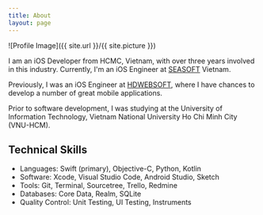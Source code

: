 ```yaml
---
title: About
layout: page
---
```

![Profile Image]({{ site.url }}/{{ site.picture }})

<p>I am an iOS Developer from HCMC, Vietnam, with over three years involved in this industry. Currently, I'm an iOS Engineer at <a href="https://seasoft.asia">SEASOFT</a> Vietnam.</p>

<p>Previously, I was an iOS Engineer at <a href="https://www.hdwebsoft.com">HDWEBSOFT</a>, where I have chances to develop a number of great mobile applications.</p>

<p>Prior to software development, I was studying at the University of Information Technology, Vietnam National University Ho Chi Minh City (VNU-HCM).</p>

<h2>Technical Skills</h2>

<ul class="skill-list">
	<li>Languages: Swift (primary), Objective-C, Python, Kotlin</li>
	<li>Software: Xcode, Visual Studio Code, Android Studio, Sketch</li>
	<li>Tools: Git, Terminal, Sourcetree, Trello, Redmine</li>
	<li>Databases: Core Data, Realm, SQLite</li>
	<li>Quality Control: Unit Testing, UI Testing, Instruments</li>
</ul>
